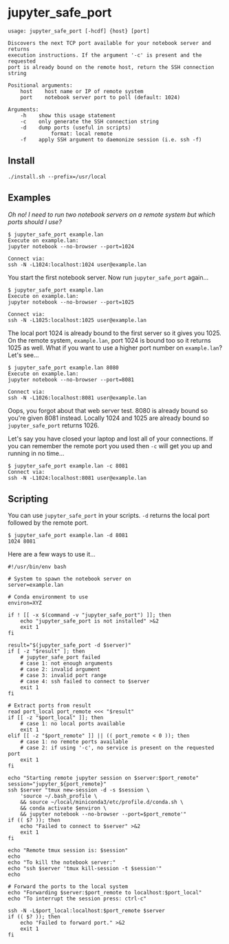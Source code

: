 # jupyter_safe_port

```
usage: jupyter_safe_port [-hcdf] {host} [port]

Discovers the next TCP port available for your notebook server and returns
execution instructions. If the argument '-c' is present and the requested
port is already bound on the remote host, return the SSH connection string

Positional arguments:
    host    host name or IP of remote system
    port    notebook server port to poll (default: 1024)

Arguments:
    -h    show this usage statement
    -c    only generate the SSH connection string
    -d    dump ports (useful in scripts)
              format: local remote
    -f    apply SSH argument to daemonize session (i.e. ssh -f)
```

## Install

```
./install.sh --prefix=/usr/local
```

## Examples

_Oh no! I need to run two notebook servers on a remote system but which ports should I use?_

```
$ jupyter_safe_port example.lan
Execute on example.lan:
jupyter notebook --no-browser --port=1024

Connect via:
ssh -N -L1024:localhost:1024 user@example.lan
```

You start the first notebook server. Now run `jupyter_safe_port` again...

```
$ jupyter_safe_port example.lan
Execute on example.lan:
jupyter notebook --no-browser --port=1025

Connect via:
ssh -N -L1025:localhost:1025 user@example.lan
```

The local port 1024 is already bound to the first server so it gives you 1025. On the remote system, `example.lan`, port 1024 is bound too so it returns 1025 as well. What if you want to use a higher port number on `example.lan`? Let's see...

```
$ jupyter_safe_port example.lan 8080
Execute on example.lan:
jupyter notebook --no-browser --port=8081

Connect via:
ssh -N -L1026:localhost:8081 user@example.lan
```

Oops, you forgot about that web server test. 8080 is already bound so you're given 8081 instead. Locally 1024 and 1025 are already bound so `jupyter_safe_port` returns 1026.

Let's say you have closed your laptop and lost all of your connections. If you can remember the remote port you used then `-c` will get you up and running in no time...
 
```
$ jupyter_safe_port example.lan -c 8081
Connect via:
ssh -N -L1024:localhost:8081 user@example.lan
```

## Scripting

You can use `jupyter_safe_port` in your scripts. `-d` returns the local port followed by the remote port.

```
$ jupyter_safe_port example.lan -d 8081
1024 8081
```

Here are a few ways to use it...

```shell
#!/usr/bin/env bash

# System to spawn the notebook server on
server=example.lan

# Conda environment to use
environ=XYZ

if ! [[ -x $(command -v "jupyter_safe_port") ]]; then
    echo "jupyter_safe_port is not installed" >&2
    exit 1
fi

result="$(jupyter_safe_port -d $server)"
if [ -z "$result" ]; then
    # jupyter_safe_port failed
    # case 1: not enough arguments
    # case 2: invalid argument
    # case 3: invalid port range
    # case 4: ssh failed to connect to $server
    exit 1
fi

# Extract ports from result
read port_local port_remote <<< "$result"
if [[ -z "$port_local" ]]; then
    # case 1: no local ports available
    exit 1
elif [[ -z "$port_remote" ]] || (( port_remote < 0 )); then
    # case 1: no remote ports available
    # case 2: if using '-c', no service is present on the requested port
    exit 1
fi

echo "Starting remote jupyter session on $server:$port_remote"
session="jupyter_${port_remote}"
ssh $server "tmux new-session -d -s $session \
    'source ~/.bash_profile \
    && source ~/local/miniconda3/etc/profile.d/conda.sh \
    && conda activate $environ \
    && jupyter notebook --no-browser --port=$port_remote'"
if (( $? )); then
    echo "Failed to connect to $server" >&2
    exit 1
fi

echo "Remote tmux session is: $session"
echo
echo "To kill the notebook server:"
echo "ssh $server 'tmux kill-session -t $session'"
echo

# Forward the ports to the local system
echo "Forwarding $server:$port_remote to localhost:$port_local"
echo "To interrupt the session press: ctrl-c"

ssh -N -L$port_local:localhost:$port_remote $server
if (( $? )); then
    echo "Failed to forward port." >&2
    exit 1
fi
```
